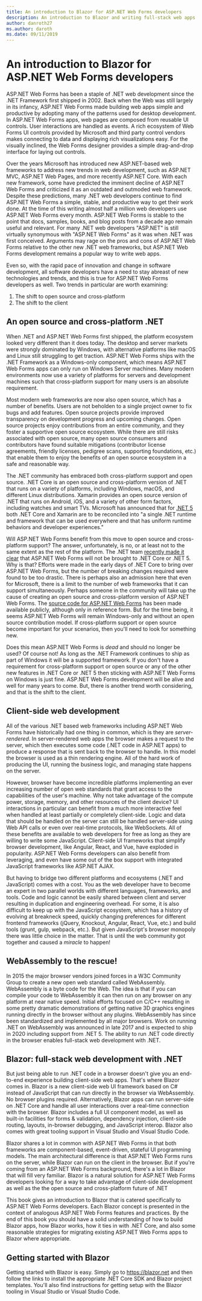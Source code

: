 ```yaml
---
title: An introduction to Blazor for ASP.NET Web Forms developers
description: An introduction to Blazor and writing full-stack web apps with .NET
author: danroth27
ms.author: daroth
ms.date: 09/11/2019
---
```


# An introduction to Blazor for ASP.NET Web Forms developers

ASP.NET Web Forms has been a staple of .NET web development since the .NET Framework first shipped in 2002. Back when the Web was still largely in its infancy, ASP.NET Web Forms made building web apps simple and productive by adopting many of the patterns used for desktop development. In ASP.NET Web Forms apps, web pages are composed from reusable UI controls. User interactions are handled as events. A rich ecosystem of Web Forms UI controls provided by Microsoft and third party control vendors makes connecting to data and displaying rich visualizations easy. For the visually inclined, the Web Forms designer provides a simple drag-and-drop interface for laying out controls.

Over the years Microsoft has introduced new ASP.NET-based web frameworks to address new trends in web development, such as ASP.NET MVC, ASP.NET Web Pages, and more recently ASP.NET Core. With each new framework, some have predicted the imminent decline of ASP.NET Web Forms and criticized it as an outdated and outmoded web framework. Despite these predictions, many .NET web developers continue to find ASP.NET Web Forms a simple, stable, and productive way to get their work done. At the time of this writing almost half a million web developers use ASP.NET Web Forms every month. ASP.NET Web Forms is stable to the point that docs, samples, books, and blog posts from a decade ago remain useful and relevant. For many .NET web developers "ASP.NET" is still virtually synonymous with "ASP.NET Web Forms" as it was when .NET was first conceived. Arguments may rage on the pros and cons of ASP.NET Web Forms relative to the other new .NET web frameworks, but ASP.NET Web Forms development remains a popular way to write web apps.

Even so, with the rapid pace of innovation and change in software development, all software developers have a need to stay abreast of new technologies and trends, and this is true for ASP.NET Web Forms developers as well. Two trends in particular are worth examining: 

1. The shift to open source and cross-platform
2. The shift to the client

## An open source and cross-platform .NET

When .NET and ASP.NET Web Forms first shipped, the platform ecosystem looked very different than it does today. The desktop and server markets were strongly dominated by Windows, with alternative platforms like macOS and Linux still struggling to get traction. ASP.NET Web Forms ships with the .NET Framework as a Windows-only component, which means ASP.NET Web Forms apps can only run on Windows Server machines. Many modern environments now use a variety of platforms for servers and development machines such that cross-platform support for many users is an absolute requirement.

Most modern web frameworks are now also open source, which has a number of benefits. Users are not beholden to a single project owner to fix bugs and add features. Open source projects provide improved transparency on development progress and upcoming changes. Open source projects enjoy contributions from an entire community, and they foster a supportive open source ecosystem. While there are still risks associated with open source, many open source consumers and contributors have found suitable mitigations (contributor license agreements, friendly licenses, pedigree scans, supporting foundations, etc.) that enable them to enjoy the benefits of an open source ecosystem in a safe and reasonable way.

The .NET community has embraced both cross-platform support and open source. .NET Core is an open source and cross-platform version of .NET that runs on a variety of platforms, including Windows, macOS, and different Linux distributions. Xamarin provides an open source version of .NET that runs on Android, iOS, and a variety of other form factors, including watches and smart TVs. Microsoft has announced that for [.NET 5](https://devblogs.microsoft.com/dotnet/introducing-net-5/) both .NET Core and Xamarin are to be reconciled into "a single .NET runtime and framework that can be used everywhere and that has uniform runtime behaviors and developer experiences."

Will ASP.NET Web Forms benefit from this move to open source and cross-platform support? The answer, unfortunately, is no, or at least not to the same extent as the rest of the platform. The .NET team [recently made it clear](https://devblogs.microsoft.com/dotnet/net-core-is-the-future-of-net/) that ASP.NET Web Forms will not be brought to .NET Core or .NET 5. Why is that? Efforts were made in the early days of .NET Core to bring over ASP.NET Web Forms, but the number of breaking changes required were found to be too drastic. There is perhaps also an admission here that even for Microsoft, there is a limit to the number of web frameworks that it can support simultaneously. Perhaps someone in the community will take up the cause of creating an open source and cross-platform version of ASP.NET Web Forms. The [source code for ASP.NET Web Forms](https://github.com/microsoft/referencesource) has been made available publicly, although only in reference form. But for the time being, it seems ASP.NET Web Forms will remain Windows-only and without an open source contribution model. If cross-platform support or open source become important for your scenarios, then you'll need to look for something new.

Does this mean ASP.NET Web Forms is *dead* and should no longer be used? Of course not! As long as the .NET Framework continues to ship as part of Windows it will be a supported framework.  If you don't have a requirement for cross-platform support or open source or any of the other new features in .NET Core or .NET 5 then sticking with ASP.NET Web Forms on Windows is just fine. ASP.NET Web Forms development will be alive and well for many years to come. But, there is another trend worth considering, and that is the shift to the client.

## Client-side web development

All of the various .NET based web frameworks including ASP.NET Web Forms have historically had one thing in common, which is they are *server-rendered*. In server-rendered web apps the browser makes a request to the server, which then executes some code (.NET code in ASP.NET apps) to produce a response that is sent back to the browser to handle. In this model the browser is used as a thin rendering engine. All of the hard work of producing the UI, running the business logic, and managing state happens on the server.

However, browser have become incredible platforms implementing an ever increasing number of open web standards that grant access to the capabilities of the user's machine. Why not take advantage of the compute power, storage, memory, and other resources of the client device? UI interactions in particular can benefit from a much more interactive feel when handled at least partially or completely client-side. Logic and data that should be handled on the server can still be handled server-side using Web API calls or even over real-time protocols, like WebSockets. All of these benefits are available to web developers for free as long as they are willing to write some JavaScript. Client-side UI frameworks that simplify browser development, like Angular, React, and Vue, have exploded in popularity. ASP.NET Web Forms developers can also benefit from leveraging, and even have some out of the box support with integrated JavaScript frameworks like ASP.NET AJAX.

But having to bridge two different platforms and ecosystems (.NET and JavaScript) comes with a cost. You as the web developer have to become an expert in two parallel worlds with different languages, frameworks, and tools. Code and logic cannot be easily shared between client and server resulting in duplication and engineering overhead. For some, it is also difficult to keep up with the JavaScript ecosystem, which has a history of evolving at breakneck speed, quickly changing preferences for different frontend frameworks (jQuery, Knockout, Angular, React, Vue, etc.) and build tools (grunt, gulp, webpack, etc.). But given JavaScript's browser monopoly there was little choice in the matter. That is until the web community got together and caused a *miracle* to happen!

## WebAssembly to the rescue!

In 2015 the major browser vendors joined forces in a W3C Community Group to create a new open web standard called WebAssembly. WebAssembly is a byte code for the Web. The idea is that if you can compile your code to WebAssembly it can then run on any browser on any platform at near native speed. Initial efforts focused on C/C++ resulting in some pretty dramatic demonstrations of getting native 3D graphics engines running directly in the browser without any plugins. WebAssembly has since been standardized and implemented by all major browsers. Work on running .NET on WebAssembly was announced in late 2017 and is expected to ship in 2020 including support from .NET 5. The ability to run .NET code directly in the browser enables full-stack web development with .NET.

## Blazor: full-stack web development with .NET

But just being able to run .NET code in a browser doesn't give you an end-to-end experience building client-side web apps. That's where Blazor comes in. Blazor is a new client-side web UI framework based on C# instead of JavaScript that can run directly in the browser via WebAssembly. No browser plugins required. Alternatively, Blazor apps can run server-side on .NET Core and handle all user interactions over a real-time connection with the browser. Blazor includes a full UI component model, as well as built-in facilities for forms & validation, dependency injection, client-side routing, layouts, in-browser debugging, and JavaScript interop. Blazor also comes with great tooling support in Visual Studio and Visual Studio Code.

Blazor shares a lot in common with ASP.NET Web Forms in that both frameworks are component-based, event-driven, stateful UI programming models. The main architectural difference is that ASP.NET Web Forms runs on the server, while Blazor can run on the client in the browser. But if you're coming from an ASP.NET Web Forms background, there's a lot in Blazor that will fill very familiar. Blazor is a natural solution for ASP.NET Web Forms developers looking for a way to take advantage of client-side development as well as the the open source and cross-platform future of .NET

This book gives an introduction to Blazor that is catered specifically to ASP.NET Web Forms developers. Each Blazor concept is presented in the context of analogous ASP.NET Web Forms features and practices. By the end of this book you should have a solid understanding of how to build Blazor apps, how Blazor works, how it ties in with .NET Core, and also some reasonable strategies for migrating existing ASP.NET Web Forms apps to Blazor where appropriate.

## Getting started with Blazor

Getting started with Blazor is easy. Simply go to https://blazor.net and then follow the links to install the appropriate .NET Core SDK and Blazor project templates. You'll also find instructions for getting setup with the Blazor tooling in Visual Studio or Visual Studio Code.



